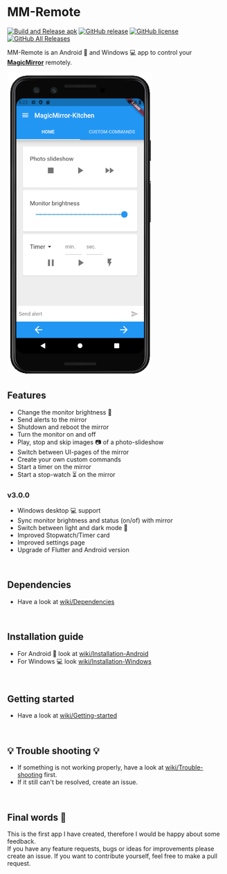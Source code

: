 # MM-Remote 
[![Build and Release apk](https://github.com/Klettner/MM-Remote/workflows/Build%20and%20Release%20apk/badge.svg)](https://GitHub.com/Klettner/MM-Remote/releases/)
[![GitHub release](https://img.shields.io/github/release/Klettner/MM-Remote)](https://GitHub.com/Klettner/MM-Remote/releases/)
[![GitHub license](https://img.shields.io/github/license/Klettner/MM-Remote)](https://github.com/Klettner/MM-Remote/blob/master/LICENSE.md)
[![GitHub All Releases](https://img.shields.io/github/downloads/Klettner/MM-Remote/total)](https://GitHub.com/Klettner/MM-Remote/releases/)
  
MM-Remote is an Android 📱 and Windows 💻 app to control your [**MagicMirror**](https://magicmirror.builders/) remotely.  
  
![](assets/currentDeviceHomeTab.png)
  
## Features ##
  * Change the monitor brightness :high_brightness:    
  * Send alerts to the mirror  
  * Shutdown and reboot the mirror  
  * Turn the monitor on and off  
  * Play, stop and skip images :camera: of a photo-slideshow
  * Switch between UI-pages of the mirror
  * Create your own custom commands  
  * Start a timer on the mirror
  * Start a stop-watch :hourglass_flowing_sand: on the mirror

### v3.0.0 ###
  * Windows desktop :computer: support
  * Sync monitor brightness and status (on/of) with mirror
  * Switch between light and dark mode :first_quarter_moon_with_face:
  * Improved Stopwatch/Timer card
  * Improved settings page
  * Upgrade of Flutter and Android version
  
&nbsp;
## Dependencies ##
* Have a look at [wiki/Dependencies](https://github.com/Klettner/MM-Remote/wiki/Dependencies)
  
&nbsp;
## Installation guide ##
* For Android 📱 look at [wiki/Installation-Android](https://github.com/Klettner/MM-Remote/wiki/Installation-Android)
* For Windows 💻 look [wiki/Installation-Windows](https://github.com/Klettner/MM-Remote/wiki/Installation-Windows)

&nbsp;
## Getting started ##
* Have a look at [wiki/Getting-started](https://github.com/Klettner/MM-Remote/wiki/Getting-started)
   
&nbsp;
## :bulb: Trouble shooting :bulb: ##  
 * If something is not working properly, have a look at [wiki/Trouble-shooting](https://github.com/Klettner/MM-Remote/wiki/Trouble-shooting) first. 
 * If it still can't be resolved, create an issue.

&nbsp;
## Final words :tada: ##
This is the first app I have created, therefore I would be happy about some feedback.  
If you have any feature requests, bugs or ideas for improvements please create an issue. 
If you want to contribute yourself, feel free to make a pull request.
